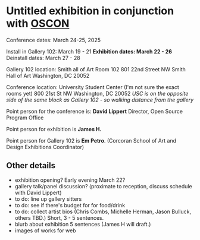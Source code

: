 # Untitled exhibition in conjunction with [OSCON](https://ospo.gwu.edu/open-source-conference-gw-oscon)

Conference dates: March 24-25, 2025

Install in Gallery 102: March 19 - 21
**Exhibition dates: March 22 - 26**
Deinstall dates: March 27 - 28

Gallery 102 location:
Smith all of Art
Room 102
801 22nd Street NW
Smith Hall of Art
Washington, DC 20052

Conference location:
University Student Center
(I'm not sure the exact rooms yet)
800 21st St NW
Washington, DC 20052
*USC is on the opposite side of the same block as Gallery 102 - so walking distance from the gallery*

Point person for the conference is:
**David Lippert**
Director, Open Source Program Office

Point person for exhibition is **James H.**

Point person for Gallery 102 is **Em Petro**. (Corcoran School of Art and Design Exhibitions Coordinator)

## Other details
- exhibition opening? Early evening March 22?
- gallery talk/panel discussion? (proximate to reception, discuss schedule with David Lippert)
- to do: line up gallery sitters
- to do: see if there's budget for for food/drink
- to do: collect artist bios (Chris Combs, Michelle Herman, Jason Bulluck, others TBD.) Short, 3 - 5 sentences.
- blurb about exhibition 5 sentences (James H will draft.)
- images of works for web
